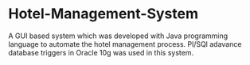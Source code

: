 # Hotel-Management-System

A GUI based system which was developed with Java programming language to automate the hotel management process. Pl/SQl adavance database triggers in Oracle 10g was used in this system.
